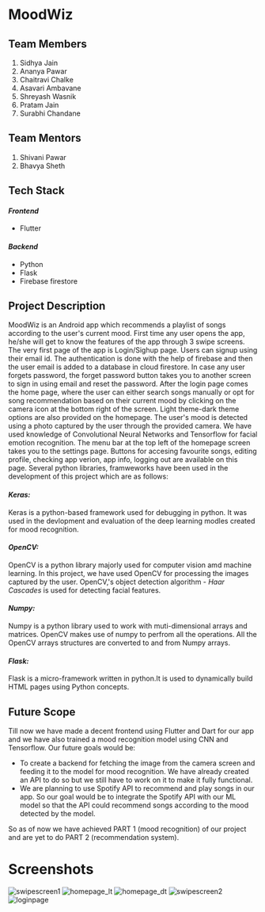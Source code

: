 # MoodWiz

## Team Members
1. Sidhya Jain
2. Ananya Pawar
3. Chaitravi Chalke
4. Asavari Ambavane
5. Shreyash Wasnik
6. Pratam Jain
7. Surabhi Chandane

## Team Mentors
1. Shivani Pawar
2. Bhavya Sheth

## Tech Stack
#### *Frontend*
* Flutter 

#### *Backend*
* Python 
* Flask
* Firebase firestore

## Project Description
MoodWiz is an Android app which recommends a playlist of songs according to the user's current mood. First time any user opens the app, he/she will get to know the features of the app through 3 swipe screens. The very first page of the app is Login/Sighup page. Users can signup using their email id. The authentication is done with the help of firebase and then the user email is added to a database in cloud firestore.  In case any user forgets password, the forget password button takes you to another screen to sign in using email and reset the password. After the login page comes the home page, where the user can either search songs manually or opt for song recommendation based on their current mood by clicking on the camera icon at the bottom right of the screen. Light theme-dark theme options are also provided on the homepage. The user's mood is detected using a photo captured by the user through the provided camera. We have used knowledge of Convolutional Neural Networks and Tensorflow for facial emotion recognition. The menu bar at the top left of the homepage screen takes you to the settings page. Buttons for accesing favourite songs, editing profile, checking app verion, app info, logging out are available on this page. Several python libraries, framweworks have been used in the development of this project which are as follows:

#### *Keras:*
Keras is a python-based framework used for debugging in python. It was used in the devlopment and evaluation of the deep learning modles created for mood recognition.

#### *OpenCV:*
OpenCV is a python library majorly used for computer vision amd machine learning. In this project, we have used OpenCV for processing the images captured by the user. OpenCV,'s object detection algorithm - *Haar Cascades* is used for detecting facial features.

#### *Numpy:*
Numpy is a python library used to work with muti-dimensional arrays and matrices. OpenCV makes use of numpy to perfrom all the operations. All the OpenCV arrays structures are converted to and from Numpy arrays.

#### *Flask:*
Flask is a micro-framework written in python.It is used to dynamically build HTML pages using Python concepts. 

## Future Scope

Till now we have made a decent frontend using Flutter and Dart for our app and we have also trained a mood recognition model using CNN and Tensorflow. Our future goals would be:
* To create a backend for fetching the image from the camera screen and feeding it to the model for mood recognition. We have already created an API to do so but we still have to work on it to make it fully functional.
* We are planning to use Spotify API to recommend and play songs in our app. So our goal would be to integrate the Spotify API with our ML model so that the API could recommend songs according to the mood detected by the model.

So as of now we have achieved PART 1 (mood recognition) of our project and are yet to do PART 2 (recommendation system).

# Screenshots
![swipescreen1](https://user-images.githubusercontent.com/80352794/119216890-07c3ef80-baf4-11eb-9046-5bd6aa956aaa.jpg)
![homepage_lt](https://user-images.githubusercontent.com/80352794/119216901-19a59280-baf4-11eb-9057-174f0524d30f.jpg)
![homepage_dt](https://user-images.githubusercontent.com/80352794/119216904-1b6f5600-baf4-11eb-82a7-22ef1d5124ee.jpg)
![swipescreen2](https://user-images.githubusercontent.com/80352794/119216905-1c07ec80-baf4-11eb-95c6-e986b26cf80d.jpg)
![loginpage](https://user-images.githubusercontent.com/80352794/119216907-1d391980-baf4-11eb-9129-ffd8bb60ad5b.jpg)
